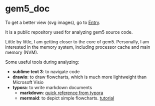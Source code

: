 gem5_doc
========

To get a better view (svg images), go to [Entry](http://lzyerste.github.io/gem5_doc/gem5).

It is a public repository used for analyzing gem5 source code.

Little by little, I am getting closer to the core of gem5. Personally, I am interested in the memory system, including processor cache and main memory (NVM).

Some useful tools during analyzing:

* **sublime text 3**: to navigate code
* **drawio**: to draw flowcharts, which is much more lightweight than Microsoft Visio
* **typora**: to write markdown documents
  * **markdown**: [quick reference from typora](http://support.typora.io/Markdown-Reference/)
  * **mermaid**: to depict simple flowcharts. [tutorial](https://knsv.github.io/mermaid/)

